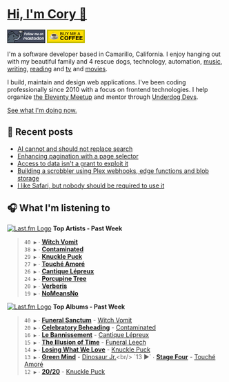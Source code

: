 # [Hi, I'm Cory 👋](https://coryd.dev)

[![Follow @cory@social.lol on Mastodon](/assets/img/mastodon.png)](https://social.lol/@cory) [![Buy me a Coffee](/assets/img/buymeacoffee.png)](https://www.buymeacoffee.com/cory)

I'm a software developer based in Camarillo, California. I enjoy hanging out with my beautiful family and 4 rescue dogs, technology, automation, [music](https://coryd.dev/now#artists), [writing](https://coryd.dev), [reading](https://coryd.dev/now#books) and [tv](https://coryd.dev/now#tv) and [movies](https://coryd.dev/now#movies).

I build, maintain and design web applications. I've been coding professionally since 2010 with a focus on frontend technologies. I help organize [the Eleventy Meetup](https://11tymeetup.dev/) and mentor through [Underdog Devs](https://www.underdogdevs.org).

[See what I'm doing now.](https://coryd.dev/now)

## 📝 Recent posts

<!-- BLOGPOSTS:START -->
- [AI cannot and should not replace search](https://coryd.dev/posts/2024/ai-cannot-and-should-not-replace-search/)
- [Enhancing pagination with a page selector](https://coryd.dev/posts/2024/enhancing-pagination-with-a-page-selector/)
- [Access to data isn't a grant to exploit it](https://coryd.dev/posts/2024/access-to-data-isnt-a-grant-to-exploit-it/)
- [Building a scrobbler using Plex webhooks, edge functions and blob storage ](https://coryd.dev/posts/2024/building-a-scrobbler-using-plex-webhooks-edge-functions-and-blob-storage/)
- [I like Safari, but nobody should be required to use it](https://coryd.dev/posts/2024/i-like-safari-but-nobody-should-be-required-to-use-it/)
<!-- BLOGPOSTS:END -->

## 🎧 What I'm listening to

<!--START_LASTFM_ARTISTS:{"period": "7day", "rows": 8}-->
<a href="https://last.fm" target="_blank"><img src="https://user-images.githubusercontent.com/17434202/215290617-e793598d-d7c9-428f-9975-156db1ba89cc.svg" alt="Last.fm Logo" width="18" height="13"/></a> **Top Artists - Past Week**

> `40 ▶️` ∙ **[Witch Vomit](https://www.last.fm/music/Witch+Vomit)**<br/>
> `38 ▶️` ∙ **[Contaminated](https://www.last.fm/music/Contaminated)**<br/>
> `29 ▶️` ∙ **[Knuckle Puck](https://www.last.fm/music/Knuckle+Puck)**<br/>
> `27 ▶️` ∙ **[Touché Amoré](https://www.last.fm/music/Touch%C3%A9+Amor%C3%A9)**<br/>
> `26 ▶️` ∙ **[Cantique Lépreux](https://www.last.fm/music/Cantique+L%C3%A9preux)**<br/>
> `24 ▶️` ∙ **[Porcupine Tree](https://www.last.fm/music/Porcupine+Tree)**<br/>
> `20 ▶️` ∙ **[Verberis](https://www.last.fm/music/Verberis)**<br/>
> `19 ▶️` ∙ **[NoMeansNo](https://www.last.fm/music/NoMeansNo)**<br/>
<!--END_LASTFM_ARTISTS-->

<!--START_LASTFM_ALBUMS:{"period": "7day", "rows": 8}-->
<a href="https://last.fm" target="_blank"><img src="https://user-images.githubusercontent.com/17434202/215290617-e793598d-d7c9-428f-9975-156db1ba89cc.svg" alt="Last.fm Logo" width="18" height="13"/></a> **Top Albums - Past Week**

> `40 ▶️` ∙ **[Funeral Sanctum](https://www.last.fm/music/Witch+Vomit/Funeral+Sanctum)** - [Witch Vomit](https://www.last.fm/music/Witch+Vomit)<br/>
> `20 ▶️` ∙ **[Celebratory Beheading](https://www.last.fm/music/Contaminated/Celebratory+Beheading)** - [Contaminated](https://www.last.fm/music/Contaminated)<br/>
> `16 ▶️` ∙ **[Le Bannissement](https://www.last.fm/music/Cantique+L%C3%A9preux/Le+Bannissement)** - [Cantique Lépreux](https://www.last.fm/music/Cantique+L%C3%A9preux)<br/>
> `15 ▶️` ∙ **[The Illusion of Time](https://www.last.fm/music/Funeral+Leech/The+Illusion+of+Time)** - [Funeral Leech](https://www.last.fm/music/Funeral+Leech)<br/>
> `14 ▶️` ∙ **[Losing What We Love](https://www.last.fm/music/Knuckle+Puck/Losing+What+We+Love)** - [Knuckle Puck](https://www.last.fm/music/Knuckle+Puck)<br/>
> `13 ▶️` ∙ **[Green Mind](https://www.last.fm/music/Dinosaur+Jr./Green+Mind)** - [Dinosaur Jr.](https://www.last.fm/music/Dinosaur+Jr.)<br/>
> `13 ▶️` ∙ **[Stage Four](https://www.last.fm/music/Touch%C3%A9+Amor%C3%A9/Stage+Four)** - [Touché Amoré](https://www.last.fm/music/Touch%C3%A9+Amor%C3%A9)<br/>
> `12 ▶️` ∙ **[20/20](https://www.last.fm/music/Knuckle+Puck/20%2F20)** - [Knuckle Puck](https://www.last.fm/music/Knuckle+Puck)<br/>
<!--END_LASTFM_ALBUMS-->
